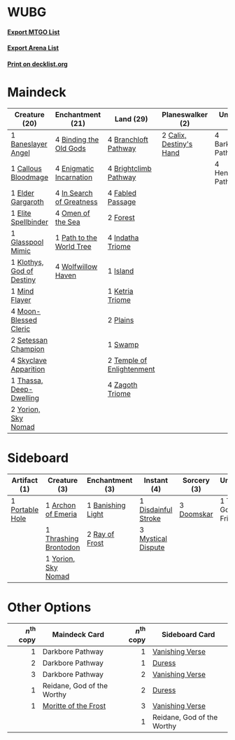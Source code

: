 # WUBG

#### [Export MTGO List](../collection/WUBG/WUBG.txt)
#### [Export Arena List](../collection/WUBG/WUBG_arena.txt)
#### [Print on decklist.org](http://decklist.org/?deckmain=1%09Baneslayer%20Angel%0A4%09Barkchannel%20Pathway%0A4%09Binding%20the%20Old%20Gods%0A4%09Branchloft%20Pathway%0A4%09Brightclimb%20Pathway%0A2%09Calix,%20Destiny's%20Hand%0A1%09Callous%20Bloodmage%0A1%09Elder%20Gargaroth%0A1%09Elite%20Spellbinder%0A4%09Enigmatic%20Incarnation%0A4%09Fabled%20Passage%0A2%09Forest%0A1%09Glasspool%20Mimic%0A4%09Hengegate%20Pathway%0A4%09In%20Search%20of%20Greatness%0A4%09Indatha%20Triome%0A1%09Island%0A1%09Ketria%20Triome%0A1%09Klothys,%20God%20of%20Destiny%0A1%09Mind%20Flayer%0A4%09Moon-Blessed%20Cleric%0A4%09Omen%20of%20the%20Sea%0A1%09Path%20to%20the%20World%20Tree%0A2%09Plains%0A2%09Setessan%20Champion%0A4%09Skyclave%20Apparition%0A1%09Swamp%0A2%09Temple%20of%20Enlightenment%0A1%09Thassa,%20Deep-Dwelling%0A4%09Wolfwillow%20Haven%0A2%09Yorion,%20Sky%20Nomad%0A4%09Zagoth%20Triome&deckside=1%09Archon%20of%20Emeria%0A1%09Banishing%20Light%0A1%09Disdainful%20Stroke%0A3%09Doomskar%0A3%09Mystical%20Dispute%0A1%09Portable%20Hole%0A2%09Ray%20of%20Frost%0A1%09Tergrid,%20God%20of%20Fright%0A1%09Thrashing%20Brontodon%0A1%09Yorion,%20Sky%20Nomad)
# Maindeck

|                                           Creature (20)                                            |                                         Enchantment (21)                                          |                                             Land (29)                                              |                                         Planeswalker (2)                                         |     Unknown (8)     |
|----------------------------------------------------------------------------------------------------|---------------------------------------------------------------------------------------------------|----------------------------------------------------------------------------------------------------|--------------------------------------------------------------------------------------------------|---------------------|
|1 [Baneslayer Angel](http://gatherer.wizards.com/Pages/Card/Details.aspx?multiverseid=191065)       |4 [Binding the Old Gods](http://gatherer.wizards.com/Pages/Card/Details.aspx?multiverseid=503822)  |4 [Branchloft Pathway](http://gatherer.wizards.com/Pages/Card/Details.aspx?multiverseid=491909)     |2 [Calix, Destiny's Hand](http://gatherer.wizards.com/Pages/Card/Details.aspx?multiverseid=476462)|4 Barkchannel Pathway|
|1 [Callous Bloodmage](http://gatherer.wizards.com/Pages/Card/Details.aspx?multiverseid=513543)      |4 [Enigmatic Incarnation](http://gatherer.wizards.com/Pages/Card/Details.aspx?multiverseid=476466) |4 [Brightclimb Pathway](http://gatherer.wizards.com/Pages/Card/Details.aspx?multiverseid=491911)    |                                                                                                  |4 Hengegate Pathway  |
|1 [Elder Gargaroth](http://gatherer.wizards.com/Pages/Card/Details.aspx?multiverseid=485502)        |4 [In Search of Greatness](http://gatherer.wizards.com/Pages/Card/Details.aspx?multiverseid=503791)|4 [Fabled Passage](http://gatherer.wizards.com/Pages/Card/Details.aspx?multiverseid=473206)         |                                                                                                  |                     |
|1 [Elite Spellbinder](http://gatherer.wizards.com/Pages/Card/Details.aspx?multiverseid=513494)      |4 [Omen of the Sea](http://gatherer.wizards.com/Pages/Card/Details.aspx?multiverseid=476309)       |2 [Forest](http://gatherer.wizards.com/Pages/Card/Details.aspx?multiverseid=439860)                 |                                                                                                  |                     |
|1 [Glasspool Mimic](http://gatherer.wizards.com/Pages/Card/Details.aspx?multiverseid=491688)        |1 [Path to the World Tree](http://gatherer.wizards.com/Pages/Card/Details.aspx?multiverseid=503802)|4 [Indatha Triome](http://gatherer.wizards.com/Pages/Card/Details.aspx?multiverseid=479768)         |                                                                                                  |                     |
|1 [Klothys, God of Destiny](http://gatherer.wizards.com/Pages/Card/Details.aspx?multiverseid=476471)|4 [Wolfwillow Haven](http://gatherer.wizards.com/Pages/Card/Details.aspx?multiverseid=476456)      |1 [Island](http://gatherer.wizards.com/Pages/Card/Details.aspx?multiverseid=439857)                 |                                                                                                  |                     |
|1 [Mind Flayer](http://gatherer.wizards.com/Pages/Card/Details.aspx?multiverseid=527350)            |                                                                                                   |1 [Ketria Triome](http://gatherer.wizards.com/Pages/Card/Details.aspx?multiverseid=479770)          |                                                                                                  |                     |
|4 [Moon-Blessed Cleric](http://gatherer.wizards.com/Pages/Card/Details.aspx?multiverseid=527313)    |                                                                                                   |2 [Plains](http://gatherer.wizards.com/Pages/Card/Details.aspx?multiverseid=439856)                 |                                                                                                  |                     |
|2 [Setessan Champion](http://gatherer.wizards.com/Pages/Card/Details.aspx?multiverseid=476449)      |                                                                                                   |1 [Swamp](http://gatherer.wizards.com/Pages/Card/Details.aspx?multiverseid=439858)                  |                                                                                                  |                     |
|4 [Skyclave Apparition](http://gatherer.wizards.com/Pages/Card/Details.aspx?multiverseid=495603)    |                                                                                                   |2 [Temple of Enlightenment](http://gatherer.wizards.com/Pages/Card/Details.aspx?multiverseid=378535)|                                                                                                  |                     |
|1 [Thassa, Deep-Dwelling](http://gatherer.wizards.com/Pages/Card/Details.aspx?multiverseid=476322)  |                                                                                                   |4 [Zagoth Triome](http://gatherer.wizards.com/Pages/Card/Details.aspx?multiverseid=479779)          |                                                                                                  |                     |
|2 [Yorion, Sky Nomad](http://gatherer.wizards.com/Pages/Card/Details.aspx?multiverseid=479752)      |                                                                                                   |                                                                                                    |                                                                                                  |                     |


# Sideboard

|                                       Artifact (1)                                       |                                          Creature (3)                                          |                                      Enchantment (3)                                       |                                         Instant (4)                                          |                                     Sorcery (3)                                     |      Unknown (1)       |
|------------------------------------------------------------------------------------------|------------------------------------------------------------------------------------------------|--------------------------------------------------------------------------------------------|----------------------------------------------------------------------------------------------|-------------------------------------------------------------------------------------|------------------------|
|1 [Portable Hole](http://gatherer.wizards.com/Pages/Card/Details.aspx?multiverseid=527320)|1 [Archon of Emeria](http://gatherer.wizards.com/Pages/Card/Details.aspx?multiverseid=495594)   |1 [Banishing Light](http://gatherer.wizards.com/Pages/Card/Details.aspx?multiverseid=405135)|1 [Disdainful Stroke](http://gatherer.wizards.com/Pages/Card/Details.aspx?multiverseid=420705)|3 [Doomskar](http://gatherer.wizards.com/Pages/Card/Details.aspx?multiverseid=503613)|1 Tergrid, God of Fright|
|                                                                                          |1 [Thrashing Brontodon](http://gatherer.wizards.com/Pages/Card/Details.aspx?multiverseid=456570)|2 [Ray of Frost](http://gatherer.wizards.com/Pages/Card/Details.aspx?multiverseid=527355)   |3 [Mystical Dispute](http://gatherer.wizards.com/Pages/Card/Details.aspx?multiverseid=473020) |                                                                                     |                        |
|                                                                                          |1 [Yorion, Sky Nomad](http://gatherer.wizards.com/Pages/Card/Details.aspx?multiverseid=479752)  |                                                                                            |                                                                                              |                                                                                     |                        |


# Other Options

|*n*<sup>th</sup> copy|                                         Maindeck Card                                         |*n*<sup>th</sup> copy|                                      Sideboard Card                                      |
|--------------------:|-----------------------------------------------------------------------------------------------|--------------------:|------------------------------------------------------------------------------------------|
|                    1|Darkbore Pathway                                                                               |                    1|[Vanishing Verse](http://gatherer.wizards.com/Pages/Card/Details.aspx?multiverseid=513736)|
|                    2|Darkbore Pathway                                                                               |                    1|[Duress](http://gatherer.wizards.com/Pages/Card/Details.aspx?multiverseid=14557)          |
|                    3|Darkbore Pathway                                                                               |                    2|[Vanishing Verse](http://gatherer.wizards.com/Pages/Card/Details.aspx?multiverseid=513736)|
|                    1|Reidane, God of the Worthy                                                                     |                    2|[Duress](http://gatherer.wizards.com/Pages/Card/Details.aspx?multiverseid=14557)          |
|                    1|[Moritte of the Frost](http://gatherer.wizards.com/Pages/Card/Details.aspx?multiverseid=503839)|                    3|[Vanishing Verse](http://gatherer.wizards.com/Pages/Card/Details.aspx?multiverseid=513736)|
|                     |                                                                                               |                    1|Reidane, God of the Worthy                                                                |

